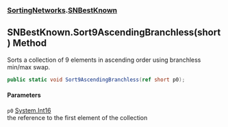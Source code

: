 ### [SortingNetworks](./SortingNetworks.md 'SortingNetworks').[SNBestKnown](./SortingNetworks-SNBestKnown.md 'SortingNetworks.SNBestKnown')
## SNBestKnown.Sort9AscendingBranchless(short) Method
Sorts a collection of 9 elements in ascending order using branchless min/max swap.  
```csharp
public static void Sort9AscendingBranchless(ref short p0);
```
#### Parameters
<a name='SortingNetworks-SNBestKnown-Sort9AscendingBranchless(short)-p0'></a>
`p0` [System.Int16](https://docs.microsoft.com/en-us/dotnet/api/System.Int16 'System.Int16')  
the reference to the first element of the collection  
  

